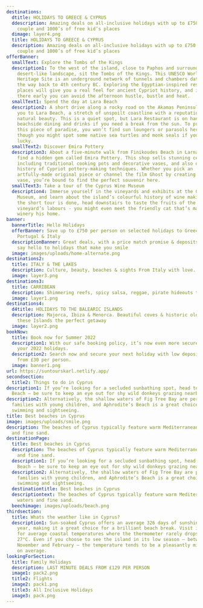 ```yaml
---
destinations:
  dtitle: HOLIDAYS TO GREECE & CYPRUS
  ddescription: Amazing deals on all-inclusive holidays with up to £750 off per
    couple and 1000’s of free kid’s places
  dimage: layer4.png
  title: HOLIDAYS TO GREECE & CYPRUS
  description: Amazing deals on all-inclusive holidays with up to £750 off per
    couple and 1000’s of free kid’s places
offerBanner:
  smallText: Explore the Tombs of the Kings
  description1: To the west of the island, close to Paphos and surrounded by
    desert-like landscape, sit the Tombs of the Kings. This UNESCO World
    Heritage Site is an underground network of tunnels and chambers dating all
    the way back to 4th century BC. Exploring the Egyptian-inspired resting
    places will give you a real feel for ancient Cypriot history, and if you get
    there early you can avoid the afternoon hustle, bustle and heat.
  smallText1: Spend the day at Lara Beach
  description2: A short drive along a rocky road on the Akamas Peninsula will lead
    you to Lara Beach, a stretch of unspoilt coastline with a reputation for
    natural beauty. This is a quiet spot, but Lara Restaurant is on hand for
    beachside dining and drinks if you need a break from the sun. To preserve
    this piece of paradise, you won’t find sun loungers or parasols here –
    though you might spot some native sea turtles and monk seals if you’re
    lucky.
  smallText2: Discover Emira Pottery
  description3: About a five-minute walk from Finikoudes Beach in Larnaca you will
    find a hidden gem called Emira Pottery. This shop sells stunning ceramics,
    including traditional cooking pots and decorative vases, and also offers a
    history of Cypriot pottery-making techniques. Whether you pick an
    artfully-made original piece or channel the film Ghost by creating your own
    vase, you’re bound to find the perfect souvenir here.
  smallText3: Take a tour of the Cyprus Wine Museum
  description4: Immerse yourself in the vineyards and exhibits at the Cyprus Wine
    Museum, and learn about the island’s colourful history of wine making. When
    the short tour is done, head downstairs to taste the fruits of the
    vineyard’s labours - you might even meet the friendly cat that’s made the
    winery his home.
banner:
  bannerTitle: Hello Holidays
  offerBanner: Save up to £750 per person on selected holidays to Greece, Spain,
    Portugal & Italy
  descriptionBanner: Great deals, with a price match promise & deposits from £30,
    say hello to holidays that make you smile
  image: images/uploads/home-alternate.png
destinations2:
  title: ITALY & THE LAKES
  description: Culture, beauty, beaches & sights From Italy with love...
  image: layer3.png
destinations3:
  title: CARRIBEAN
  description: Shimmering reefs, spicy salsa, reggae, pirate hideouts to sugar sand beaches
  image: layer1.png
destinations4:
  d4title: HOLIDAYS TO THE BALEARIC ISLANDS
  description: Majorca, Ibiza & Menorca. Beautiful coves & historic old towns make
    these Islands the perfect getaway
  image: layer2.png
bookNow:
  title: Book now for Summer 2022
  description1: With our safe booking policy, it’s now even more secure to book
    your 2022 holidays.
  description2: Search now and secure your next holiday with low deposits starting
    from £30 per person.
  image: banner1.png
url: https://suntourskarl.netlify.app/
secondsection:
  title2: Things to do in Cyprus
description1: If you’re looking for a secluded sunbathing spot, head to Golden
  Beach – be sure to keep an eye out for shy wild donkeys grazing nearby.
description2: Alternatively, the shallow waters of Fig Tree Bay are perfect for
  families with young children, and Aphrodite’s Beach is a great choice for
  swimming and sightseeing.
title: Best beaches in Cyprus
image: images/uploads/smile.png
description: The beaches of Cyprus typically feature warm Mediterranean waters
  and fine sand.
destinationPage:
  title: Best beaches in Cyprus
  description: The beaches of Cyprus typically feature warm Mediterranean waters
    and fine sand.
  description1: If you’re looking for a secluded sunbathing spot, head to Golden
    Beach – be sure to keep an eye out for shy wild donkeys grazing nearby.
  description2: Alternatively, the shallow waters of Fig Tree Bay are perfect for
    families with young children, and Aphrodite’s Beach is a great choice for
    swimming and sightseeing.
  destinationtitle: Best beaches in Cyprus
  descriptiontext: The beaches of Cyprus typically feature warm Mediterranean
    waters and fine sand.
  beechimage: images/uploads/beach.png
thirdsection:
  title: Whats the weather like in Cyprus?
  description1: Sun-soaked Cyprus offers an average 326 days of sunshine each
    year, making it a great choice for a brilliant beach break. Visit in July
    for average coastal temperatures where the thermometer rarely drops below
    27°C. Even if you choose to see the island in its low season – between
    November and February – the temperature tends to be a pleasantly mild 12°C
    on average.
lookingForSection:
  title: Family Holidays
  description: LAST MINUTE DEALS FROM £129 PER PERSON
  image1: pack2.png
  title2: Flights
  image2: pack1.png
  title3: All Inclusive Holidays
  image3: pack.png
---
```

